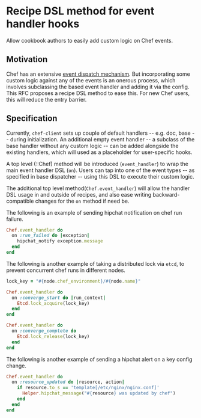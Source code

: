 # Recipe DSL method for event handler hooks

Allow cookbook authors to easily add custom logic on Chef events.

## Motivation

Chef has an extensive [event dispatch mechanism](https://github.com/chef/chef/blob/main/lib/chef/event_dispatch/base.rb).
But incorporating some custom logic against any of the events is an onerous process, which involves
subclassing the based event handler and adding it via the config. This RFC
proposes a recipe DSL method to ease this. For new Chef users, this will reduce
the entry barrier.

## Specification

Currently, `chef-client` sets up couple of default handlers -- e.g. doc, base -- during
initialization. An additional empty event handler -- a subclass
of the base handler without any custom logic -- can be added alongside the
existing handlers, which will used as a placeholder for user-specific hooks.

A top level (::Chef) method will be introduced (`event_handler`) to wrap the
main event handler DSL (`on`). Users can tap into one of the event types
-- as specified in base dispatcher -- using this DSL to execute their custom logic.

The additional top level method(`Chef.event_handler`) will allow the handler
DSL usage in and outside of recipes, and also ease writing backward-compatible
changes for the `on` method if need be.

The following is an example of sending hipchat notification on chef run failure.

```ruby
Chef.event_handler do
  on :run_failed do |exception|
    hipchat_notify exception.message
  end
end
```

The following is another example of taking a distributed lock via `etcd`, to 
prevent concurrent chef runs in different nodes.

```ruby
lock_key = "#{node.chef_environment}/#{node.name}"

Chef.event_handler do
  on :converge_start do |run_context|
    Etcd.lock_acquire(lock_key)
  end
end

Chef.event_handler do
  on :converge_complete do
    Etcd.lock_release(lock_key)
  end
end
```

The following is another example of sending a hipchat alert on a key config change.

```ruby
Chef.event_handler do
  on :resource_updated do |resource, action|
    if resource.to_s == 'template[/etc/nginx/nginx.conf]'
      Helper.hipchat_message("#{resource} was updated by chef")
    end
  end
end
```
